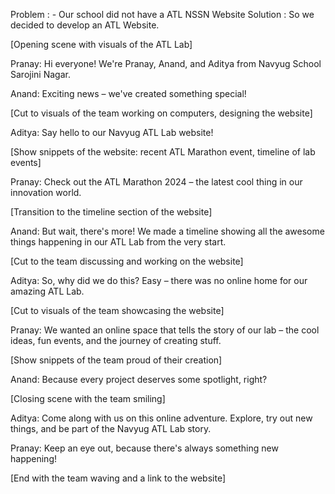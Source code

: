 Problem : - Our school did not have a ATL NSSN Website
Solution : So we decided to develop an ATL Website.

[Opening scene with visuals of the ATL Lab]

Pranay: Hi everyone! We're Pranay, Anand, and Aditya from Navyug School Sarojini Nagar.

Anand: Exciting news – we've created something special!

[Cut to visuals of the team working on computers, designing the website]

Aditya: Say hello to our Navyug ATL Lab website!

[Show snippets of the website: recent ATL Marathon event, timeline of lab events]

Pranay: Check out the ATL Marathon 2024 – the latest cool thing in our innovation world.

[Transition to the timeline section of the website]

Anand: But wait, there's more! We made a timeline showing all the awesome things happening in our ATL Lab from the very start.

[Cut to the team discussing and working on the website]

Aditya: So, why did we do this? Easy – there was no online home for our amazing ATL Lab.

[Cut to visuals of the team showcasing the website]

Pranay: We wanted an online space that tells the story of our lab – the cool ideas, fun events, and the journey of creating stuff.

[Show snippets of the team proud of their creation]

Anand: Because every project deserves some spotlight, right?

[Closing scene with the team smiling]

Aditya: Come along with us on this online adventure. Explore, try out new things, and be part of the Navyug ATL Lab story.

Pranay: Keep an eye out, because there's always something new happening!

[End with the team waving and a link to the website]
